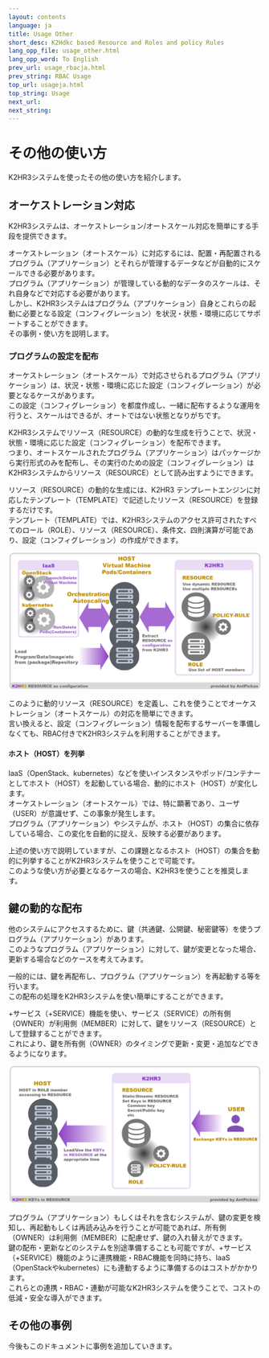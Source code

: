 ```yaml
---
layout: contents
language: ja
title: Usage Other
short_desc: K2Hdkc based Resource and Roles and policy Rules
lang_opp_file: usage_other.html
lang_opp_word: To English
prev_url: usage_rbacja.html
prev_string: RBAC Usage
top_url: usageja.html
top_string: Usage
next_url: 
next_string: 
---
```


# その他の使い方
K2HR3システムを使ったその他の使い方を紹介します。  

## オーケストレーション対応
K2HR3システムは、オーケストレーション/オートスケール対応を簡単にする手段を提供できます。  

オーケストレーション（オートスケール）に対応するには、配置・再配置されるプログラム（アプリケーション）とそれらが管理するデータなどが自動的にスケールできる必要があります。  
プログラム（アプリケーション）が管理している動的なデータのスケールは、それ自身などで対応する必要があります。  
しかし、K2HR3システムはプログラム（アプリケーション）自身とこれらの起動に必要となる設定（コンフィグレーション）を状況・状態・環境に応じてサポートすることができます。  
その事例・使い方を説明します。

### プログラムの設定を配布
オーケストレーション（オートスケール）で対応させられるプログラム（アプリケーション）は、状況・状態・環境に応じた設定（コンフィグレーション）が必要となるケースがあります。  
この設定（コンフィグレーション）を都度作成し、一緒に配布するような運用を行うと、スケールはできるが、オートではない状態となりがちです。  

K2HR3システムでリソース（RESOURCE）の動的な生成を行うことで、状況・状態・環境に応じた設定（コンフィグレーション）を配布できます。  
つまり、オートスケールされたプログラム（アプリケーション）はパッケージから実行形式のみを配布し、その実行のための設定（コンフィグレーション）はK2HR3システムからリソース（RESOURCE）として読み出すようにできます。  

リソース（RESOURCE）の動的な生成には、K2HR3 テンプレートエンジンに対応したテンプレート（TEMPLATE）で記述したリソース（RESOURCE）を登録するだけです。  
テンプレート（TEMPLATE）では、K2HR3システムのアクセス許可されたすべてのロール（ROLE）、リソース（RESOURCE）、条件文、四則演算が可能であり、設定（コンフィグレーション）の作成ができます。  

![K2HR3 Usage Other - Orchestration](images/usage_other_orchestration.png)

このように動的リソース（RESOURCE）を定義し、これを使うことでオーケストレーション（オートスケール）の対応を簡単にできます。  
言い換えると、設定（コンフィグレーション）情報を配布するサーバーを準備しなくても、RBAC付きでK2HR3システムを利用することができます。

#### ホスト（HOST）を列挙
IaaS（OpenStack、kubernetes）などを使いインスタンスやポッド/コンテナーとしてホスト（HOST）を起動している場合、動的にホスト（HOST）が変化します。  
オーケストレーション（オートスケール）では、特に顕著であり、ユーザ（USER）が意識せず、この事象が発生します。  
プログラム（アプリケーション）やシステムが、ホスト（HOST）の集合に依存している場合、この変化を自動的に捉え、反映する必要があります。  

上述の使い方で説明していますが、この課題となるホスト（HOST）の集合を動的に列挙することがK2HR3システムを使うことで可能です。  
このような使い方が必要となるケースの場合、K2HR3を使うことを推奨します。

## 鍵の動的な配布
他のシステムにアクセスするために、鍵（共通鍵、公開鍵、秘密鍵等）を使うプログラム（アプリケーション）があります。  
このようなプログラム（アプリケーション）に対して、鍵が変更となった場合、更新する場合などのケースを考えてみます。  

一般的には、鍵を再配布し、プログラム（アプリケーション）を再起動する等を行います。  
この配布の処理をK2HR3システムを使い簡単にすることができます。  

+サービス（+SERVICE）機能を使い、サービス（SERVICE）の所有側（OWNER）が利用側（MEMBER）に対して、鍵をリソース（RESOURCE）として登録することができます。  
これにより、鍵を所有側（OWNER）のタイミングで更新・変更・追加などできるようになります。  

![K2HR3 Usage Other - Key](images/usage_other_key.png)

プログラム（アプリケーション）もしくはそれを含むシステムが、鍵の変更を検知し、再起動もしくは再読み込みを行うことが可能であれば、所有側（OWNER）は利用側（MEMBER）に配慮せず、鍵の入れ替えができます。  
鍵の配布・更新などのシステムを別途準備することも可能ですが、+サービス（+SERVICE）機能のように連携機能・RBAC機能を同時に持ち、IaaS（OpenStackやkubernetes）にも連動するように準備するのはコストがかかります。  
これらとの連携・RBAC・連動が可能なK2HR3システムを使うことで、コストの低減・安全な導入ができます。

## その他の事例
今後もこのドキュメントに事例を追加していきます。

